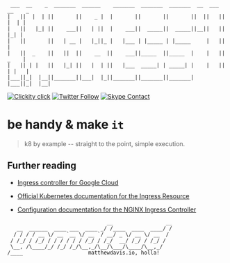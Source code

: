 ```
 ___  __    _  _______  ______    _______  _______  _______  __  ___  __    _
|   ||  |  | ||       ||    _ |  |       ||       ||       ||  ||   ||  |  | |
|   ||   |_| ||    ___||   | ||  |    ___||  _____||  _____||__||   ||   |_| |
|   ||       ||   | __ |   |_||_ |   |___ | |_____ | |_____     |   ||       |
|   ||  _    ||   ||  ||    __  ||    ___||_____  ||_____  |    |   ||  _    |
|   || | |   ||   |_| ||   |  | ||   |___  _____| | _____| |    |   || | |   |
|___||_|  |__||_______||___|  |_||_______||_______||_______|    |___||_|  |__|
```

[![Clickity click](https://img.shields.io/badge/k8s%20by%20example%20yo-limit%20time-ff69b4.svg?style=flat-square)](https://k8.matthewdavis.io)
[![Twitter Follow](https://img.shields.io/twitter/follow/yomateod.svg?label=Follow&style=flat-square)](https://twitter.com/yomateod) [![Skype Contact](https://img.shields.io/badge/skype%20id-appsoa-blue.svg?style=flat-square)](skype:appsoa?chat)

# be handy & make `it`

> k8 by example -- straight to the point, simple execution.

## Further reading

* [Ingress controller for Google Cloud](https://github.com/kubernetes/ingress-gce)

* [Official Kubernetes documentation for the Ingress Resource](http://kubernetes.io/docs/user-guide/ingress/)
* [Configuration documentation for the NGINX Ingress Controller](https://github.com/kubernetes/ingress/blob/master/controllers/nginx/configuration.md)

```
                                __                 __
   __  ______  ____ ___  ____ _/ /____  ____  ____/ /
  / / / / __ \/ __ `__ \/ __ `/ __/ _ \/ __ \/ __  /
 / /_/ / /_/ / / / / / / /_/ / /_/  __/ /_/ / /_/ /
 \__, /\____/_/ /_/ /_/\__,_/\__/\___/\____/\__,_/
/____                     matthewdavis.io, holla!
```

